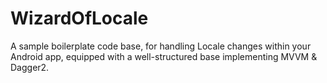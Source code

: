 # WizardOfLocale
A sample boilerplate code base, for handling Locale changes within your Android app, equipped with a well-structured base implementing MVVM &amp; Dagger2.
